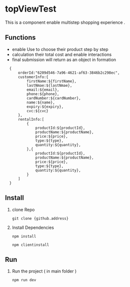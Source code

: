 # topViewTest

This is a component enable multistep shopping experience .

## Functions

- enable Use to choose their product step by step
- calculation their total cost and enable interactions
- final submission will return as an object in formation

```
  {
      orderId:"6209d546-7a96-4621-af63-3846b2c298ec",
      customerInfo:{
          firstName:${firstName},
          lastNmae:${lastNmae},
          email:${email},
          phone:${phone},
          cardNumber:${cardNumber},
          name:${name},
          expiry:${expiry},
          cvc:${cvc}
      },
      rentalInfo:[
          {
              productId:${productId},
              productName:${productName},
              price:${price},
              type:${type},
              quantity:${quantity},
          },{
              productId:${productId},
              productName:${productName},
              price:${price},
              type:${type},
              quantity:${quantity},
          }
      ]
  }

```

## Install

1.  clone Repo

    ```
    git clone {github.address}
    ```

2.  Install Dependencies

    ```
    npm install

    npm clientinstall
    ```

## Run

1.  Run the project ( in main folder )

    ```
    npm run dev
    ```
